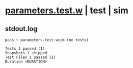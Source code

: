 # [parameters.test.w](../../../../../../../examples/tests/valid/parameters/nested/parameters.test.w) | test | sim

## stdout.log
```log
pass ─ parameters.test.wsim (no tests)

Tests 1 passed (1)
Snapshots 1 skipped
Test Files 1 passed (1)
Duration <DURATION>
```

